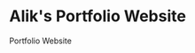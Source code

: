 # Alik's Portfolio Website

<a hrf="https://alikmon88.github.io/Portfolio-website.github.io/"> Portfolio Website </a>